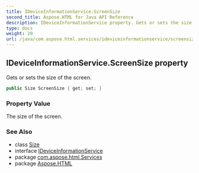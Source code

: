 ```yaml
---
title: IDeviceInformationService.ScreenSize
second_title: Aspose.HTML for Java API Reference
description: IDeviceInformationService property. Gets or sets the size of the screen
type: docs
weight: 20
url: /java/com.aspose.html.services/ideviceinformationservice/screensize/
---
```

## IDeviceInformationService.ScreenSize property

Gets or sets the size of the screen.

```java
public Size ScreenSize { get; set; }
```

### Property Value

The size of the screen.

### See Also

* class [Size](../../../com.aspose.html.drawing/size/)
* interface [IDeviceInformationService](../)
* package [com.aspose.html.Services](../../ideviceinformationservice/)
* package [Aspose.HTML](../../../)
